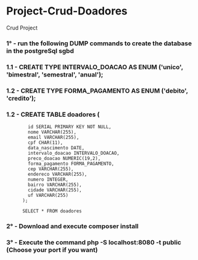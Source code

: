 # Project-Crud-Doadores
Crud Project


### 1° - run the following DUMP commands to create the database in the **postgreSql** sgbd

### 1.1 - CREATE TYPE INTERVALO_DOACAO AS ENUM ('unico', 'bimestral', 'semestral', 'anual');
### 1.2 - CREATE TYPE FORMA_PAGAMENTO AS ENUM ('debito', 'credito');

### 1.2 - CREATE TABLE doadores (
	        id SERIAL PRIMARY KEY NOT NULL,
	        nome VARCHAR(255),
	        email VARCHAR(255),
	        cpf CHAR(11),
	        data_nascimento DATE,
	        intervalo_doacao INTERVALO_DOACAO,
	        preco_doacao NUMERIC(19,2),
	        forma_pagamento FORMA_PAGAMENTO,
	        cep VARCHAR(255),
	        endereco VARCHAR(255),
	        numero INTEGER,
	        bairro VARCHAR(255),
	        cidade VARCHAR(255),
	        uf VARCHAR(255)
          );

          SELECT * FROM doadores 

### 2° - Download and execute **composer install**

### 3° - Execute the command **php -S localhost:8080 -t public** (Choose your **port** if you want)

